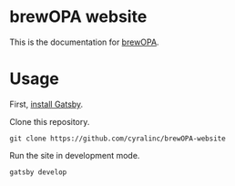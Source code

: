 # brewOPA website

This is the documentation for [brewOPA](https://github.com/cyralinc/brewOPA).

# Usage

First, [install Gatsby](https://www.gatsbyjs.org/tutorial/part-zero/).

Clone this repository.

```
git clone https://github.com/cyralinc/brewOPA-website
```

Run the site in development mode.

```
gatsby develop
```
